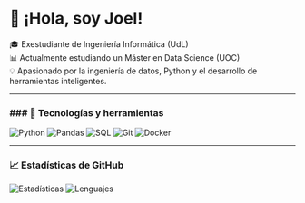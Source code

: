 # 👋 ¡Hola, soy Joel!

🎓 Exestudiante de Ingeniería Informática (UdL)  
📊 Actualmente estudiando un Máster en Data Science (UOC)  
💡 Apasionado por la ingeniería de datos, Python y el desarrollo de herramientas inteligentes.

---

### ### 🚀 Tecnologías y herramientas
![Python](https://img.shields.io/badge/Python-3776AB?logo=python&logoColor=white)
![Pandas](https://img.shields.io/badge/Pandas-150458?logo=pandas&logoColor=white)
![SQL](https://img.shields.io/badge/SQL-336791?logo=postgresql&logoColor=white)
![Git](https://img.shields.io/badge/Git-F05032?logo=git&logoColor=white)
![Docker](https://img.shields.io/badge/Docker-2496ED?logo=docker&logoColor=white)

---

### 📈 Estadísticas de GitHub
![Estadísticas](https://github-readme-stats.vercel.app/api?username=joelblanc14&show_icons=true&theme=radical)
![Lenguajes](https://github-readme-stats.vercel.app/api/top-langs/?username=joelblanc14&layout=compact&theme=radical)
